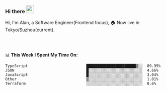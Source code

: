 ### Hi there <img src="https://media.giphy.com/media/hvRJCLFzcasrR4ia7z/giphy.gif" width="25px">

<!-- ![visitors](https://visitor-badge.glitch.me/badge?page_id=dislfyer.dislfyer) -->

Hi, I'm Alan, a Software Engineer(Frontend focus), 🏠 Now live in Tokyo/Suzhou(current).

<br/>
<br/>

📊 **This Week I Spent My Time On:**


<!--START_SECTION:waka-->

```text
TypeScript                          ██████████████████████▒░░  89.95%
JSON                                █░░░░░░░░░░░░░░░░░░░░░░░░  4.66%
JavaScript                          █░░░░░░░░░░░░░░░░░░░░░░░░  3.04%
Other                               ▒░░░░░░░░░░░░░░░░░░░░░░░░  1.01%
Terraform                           ░░░░░░░░░░░░░░░░░░░░░░░░░  0.6%
```

<!--END_SECTION:waka-->

<!--
**About Me:**
 -->
